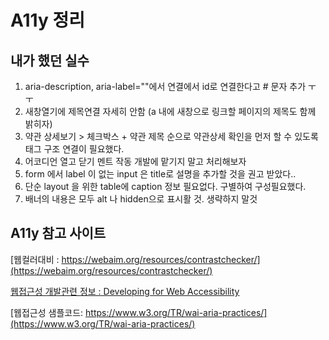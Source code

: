 # A11y 정리 #

## 내가 했던 실수 ##
1. aria-description, aria-label=""에서 연결에서 id로 연결한다고 # 문자 추가 ㅜ ㅜ
2. 새창열기에 제목연결 자세히 안함 (a 내에 새창으로 링크할 페이지의 제목도 함께 밝히자) 
3. 약관 상세보기 > 체크박스 + 약관 제목 순으로 약관상세 확인을 먼저 할 수 있도록 태그 구조 연결이 필요했다. 
4. 어코디언 열고 닫기 멘트 작동 개발에 맡기지 말고 처리해보자
5. form 에서 label 이 없는 input 은 title로 설명을 추가할 것을 권고 받았다.. 
6. 단순 layout 을 위한 table에 caption 정보 필요없다. 구별하여 구성필요했다.
7. 배너의 내용은 모두 alt 나 hidden으로 표시활 것. 생략하지 말것
## A11y 참고 사이트 ##

[웹컬러대비 : https://webaim.org/resources/contrastchecker/](https://webaim.org/resources/contrastchecker/)

[웹접근성 개발관련 정보 : Developing for Web Accessibility](https://www.w3.org/WAI/tips/developing/)

[웹접근성 샘플코드: https://www.w3.org/TR/wai-aria-practices/](https://www.w3.org/TR/wai-aria-practices/)
